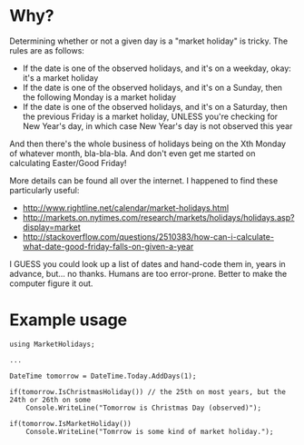 Why?
====

Determining whether or not a given day is a "market holiday" is tricky. The rules are as follows:

* If the date is one of the observed holidays, and it's on a weekday, okay: it's a market holiday
* If the date is one of the observed holidays, and it's on a Sunday, then the following Monday is a market holiday
* If the date is one of the observed holidays, and it's on a Saturday, then the previous Friday is a market holiday, UNLESS you're checking for New Year's day, in which case New Year's day is not observed this year

And then there's the whole business of holidays being on the Xth Monday of whatever month, bla-bla-bla. And don't even get me started on calculating Easter/Good Friday!

More details can be found all over the internet. I happened to find these particularly useful:
* http://www.rightline.net/calendar/market-holidays.html
* http://markets.on.nytimes.com/research/markets/holidays/holidays.asp?display=market
* http://stackoverflow.com/questions/2510383/how-can-i-calculate-what-date-good-friday-falls-on-given-a-year

I GUESS you could look up a list of dates and hand-code them in, years in advance, but... no thanks. Humans are too error-prone. Better to make the computer figure it out.

Example usage
=============

    using MarketHolidays;
  
    ...
  
    DateTime tomorrow = DateTime.Today.AddDays(1);
  
    if(tomorrow.IsChristmasHoliday()) // the 25th on most years, but the 24th or 26th on some
        Console.WriteLine("Tomorrow is Christmas Day (observed)");
    
    if(tomorrow.IsMarketHoliday())
        Console.WriteLine("Tomrrow is some kind of market holiday.");
